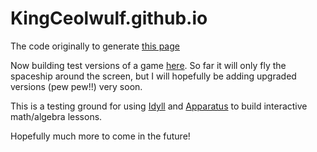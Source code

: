 # KingCeolwulf.github.io

The code originally to generate [this page](https://kingceolwulf.github.io/)

Now building test versions of a game [here](https://kingceolwulf.github.io/game/). So far it will only fly the spaceship around the screen, but I will hopefully be adding upgraded versions (pew pew!!) very soon.

This is a testing ground for using [Idyll](https://idyll-lang.org/) and [Apparatus](http://aprt.us/)
to build interactive math/algebra lessons.

Hopefully much more to come in the future!
